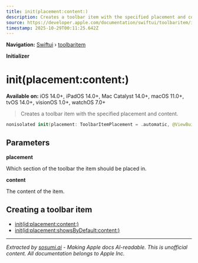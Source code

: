 ```yaml
---
title: init(placement:content:)
description: Creates a toolbar item with the specified placement and content.
source: https://developer.apple.com/documentation/swiftui/toolbaritem/init(placement:content:)
timestamp: 2025-10-29T00:11:25.642Z
---
```


**Navigation:** [Swiftui](/documentation/swiftui) › [toolbaritem](/documentation/swiftui/toolbaritem)

**Initializer**

# init(placement:content:)

**Available on:** iOS 14.0+, iPadOS 14.0+, Mac Catalyst 14.0+, macOS 11.0+, tvOS 14.0+, visionOS 1.0+, watchOS 7.0+

> Creates a toolbar item with the specified placement and content.

```swift
nonisolated init(placement: ToolbarItemPlacement = .automatic, @ViewBuilder content: () -> Content)
```

## Parameters

**placement**

Which section of the toolbar the item should be placed in.



**content**

The content of the item.



## Creating a toolbar item

- [init(id:placement:content:)](/documentation/swiftui/toolbaritem/init(id:placement:content:))
- [init(id:placement:showsByDefault:content:)](/documentation/swiftui/toolbaritem/init(id:placement:showsbydefault:content:))

---

*Extracted by [sosumi.ai](https://sosumi.ai) - Making Apple docs AI-readable.*
*This is unofficial content. All documentation belongs to Apple Inc.*
